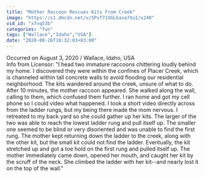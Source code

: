 ```yaml
---
title: "Mother Raccoon Rescues Kits From Creek"
image: "https://s1.dmcdn.net/v/SPvT71VGLkava7XuI/x240"
vid_id: "x7vq53b"
categories: "fun"
tags: ["Wallace","Idaho","USA"]
date: "2020-08-26T10:32:03+03:00"
---
```

Occurred on August 3, 2020 / Wallace, Idaho, USA  <br>Info from Licensor: &quot;I head two immature raccoons chittering loudly behind my home. I discovered they were within the confines of Placer Creek, which is channeled within tall concrete walls to avoid flooding our residential neighborhood. The kits wandered around the creek, unsure of what to do. After 10 minutes, the mother raccoon appeared. She walked along the wall, calling to them, which confused them further. I ran home and got my cell phone so I could video what happened. I took a short video directly across from the ladder rungs, but my being there made the mom nervous. I retreated to my back yard so she could gather up her kits. The larger of the two was able to reach the lowest ladder rung and pull itself up. The smaller one seemed to be blind or very disoriented and was unable to find the first rung. The mother kept returning down the ladder to the creek, along with the other kit, but the small kit could not find the ladder. Eventually, the kit stretched up and got a toe hold on the first rung and pulled itself up. The mother immediately came down, opened her mouth, and caught her kit by the scruff of the neck. She climbed the ladder with her kit--and nearly lost it on the top of the wall.&quot;
